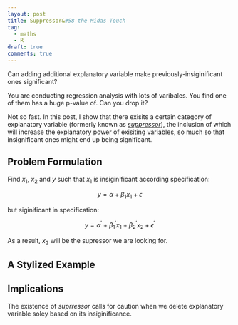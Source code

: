 ```yaml
---
layout: post
title: Suppressor&#58 the Midas Touch
tag:
  - maths
  - R
draft: true
comments: true
---
```

Can adding additional explanatory variable make previously-insiginificant ones significant?

You are conducting regression analysis with lots of varibales. You find one of them has a huge p-value of. Can you drop it?

Not so fast. In this post, I show that there exisits a certain category of explanatory variable (formerly known as [*suppressor*](https://en.wikipedia.org/wiki/Mediation_(statistics)#Other_third_variables)), the inclusion of which will increase the explanatory power of exisiting variables, so much so that insignificant ones might end up being significant.

## Problem Formulation
Find $x_1$, $x_2$ and $y$ such that $x_1$ is insiginificant according specification:

$$ y = \alpha + \beta_1 x_1 + \epsilon $$

but siginificant in specification:

$$ y = \alpha ^ \prime + \beta_1 ^ \prime x_1 + \beta_{ 2 } ^ \prime x_2 + \epsilon ^ \prime $$

As a result, $x_2$ will be the supressor we are looking for.

## A Stylized Example



## Implications
The existence of $suprressor$ calls for caution when we delete explanatory variable soley based on its insiginificance. 
